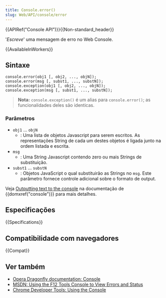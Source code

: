 ```yaml
---
title: Console.error()
slug: Web/API/console/error
---
```


{{APIRef("Console API")}}{{Non-standard_header}}

'_Escreve_' uma mensagem de erro no Web Console.

{{AvailableInWorkers}}

## Sintaxe

```
console.error(obj1 [, obj2, ..., objN]);
console.error(msg [, subst1, ..., substN]);
console.exception(obj1 [, obj2, ..., objN]);
console.exception(msg [, subst1, ..., substN]);
```

> **Nota:** `console.exception()` é um alias para `console.error()`; as funcionalidades deles são identicas.

### Parâmetros

- `obj1` ... `objN`
  - : Uma lista de objetos Javascript para serem escritos. As representações String de cada um destes objetos é ligada junto na ordem listada e escrita.
- `msg`
  - : Uma String Javascript contendo zero ou mais Strings de substituição.
- `subst1` ... `substN`
  - : Objetos JavaScript o qual substituirão as Strings no `msg`. Este parâmetro fornece controle adicional sobre o formato de output.

Veja [Outputting text to the console](/pt-BR/docs/Web/API/console#Outputting_text_to_the_console) na documentação de {{domxref("console")}} para mais detalhes.

## Especificações

{{Specifications}}

## Compatibilidade com navegadores

{{Compat}}

## Ver também

- [Opera Dragonfly documentation: Console](http://www.opera.com/dragonfly/documentation/console/)
- [MSDN: Using the F12 Tools Console to View Errors and Status](http://msdn.microsoft.com/library/gg589530)
- [Chrome Developer Tools: Using the Console](https://developers.google.com/chrome-developer-tools/docs/console#errors_and_warnings)
